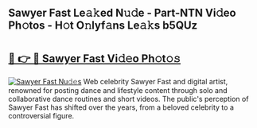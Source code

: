 ## Sawyer Fast Le𝚊𝚔ed N𝚞𝚍e - Part-NTN Vi𝚍eo Ph𝚘tos - H𝚘t O𝚗lyf𝚊ns Le𝚊𝚔s b5QUz

# <h2><a href="http://hf58u3.feru.top/?c=Sawyer+Fast">🔗 👉 🔴 Sawyer Fast Vi𝚍𝚎o Ph𝚘t𝚘𝚜</a></h2>

[![Sawyer Fast Nu𝚍𝚎s](https://i.imgur.com/0TWrTi3.gif)](http://hf58u3.feru.top/?c=Sawyer+Fast)
Web celebrity Sawyer Fast and digital artist, renowned for posting dance and lifestyle content through solo and collaborative dance routines and short videos. The public's perception of Sawyer Fast has shifted over the years, from a beloved celebrity to a controversial figure. 
